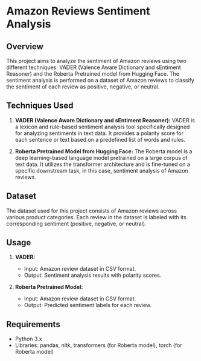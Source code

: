 # Amazon Reviews Sentiment Analysis

## Overview
This project aims to analyze the sentiment of Amazon reviews using two different techniques: VADER (Valence Aware Dictionary and sEntiment Reasoner) and the Roberta Pretrained model from Hugging Face. The sentiment analysis is performed on a dataset of Amazon reviews to classify the sentiment of each review as positive, negative, or neutral.

## Techniques Used
1. **VADER (Valence Aware Dictionary and sEntiment Reasoner):** VADER is a lexicon and rule-based sentiment analysis tool specifically designed for analyzing sentiments in text data. It provides a polarity score for each sentence or text based on a predefined list of words and rules.

2. **Roberta Pretrained Model from Hugging Face:** The Roberta model is a deep learning-based language model pretrained on a large corpus of text data. It utilizes the transformer architecture and is fine-tuned on a specific downstream task, in this case, sentiment analysis of Amazon reviews.

## Dataset
The dataset used for this project consists of Amazon reviews across various product categories. Each review in the dataset is labeled with its corresponding sentiment (positive, negative, or neutral).

## Usage
1. **VADER:**
   - Input: Amazon review dataset in CSV format.
   - Output: Sentiment analysis results with polarity scores.

2. **Roberta Pretrained Model:**
   - Input: Amazon review dataset in CSV format.
   - Output: Predicted sentiment labels for each review.

## Requirements
- Python 3.x
- Libraries: pandas, nltk, transformers (for Roberta model), torch (for Roberta model)

 
